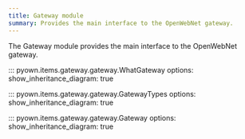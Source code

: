 ```yaml
---
title: Gateway module
summary: Provides the main interface to the OpenWebNet gateway.
---
```


The Gateway module provides the main interface to the OpenWebNet gateway.

::: pyown.items.gateway.gateway.WhatGateway
    options:
        show_inheritance_diagram: true

::: pyown.items.gateway.gateway.GatewayTypes
    options:
        show_inheritance_diagram: true

::: pyown.items.gateway.gateway.Gateway
    options:
        show_inheritance_diagram: true


